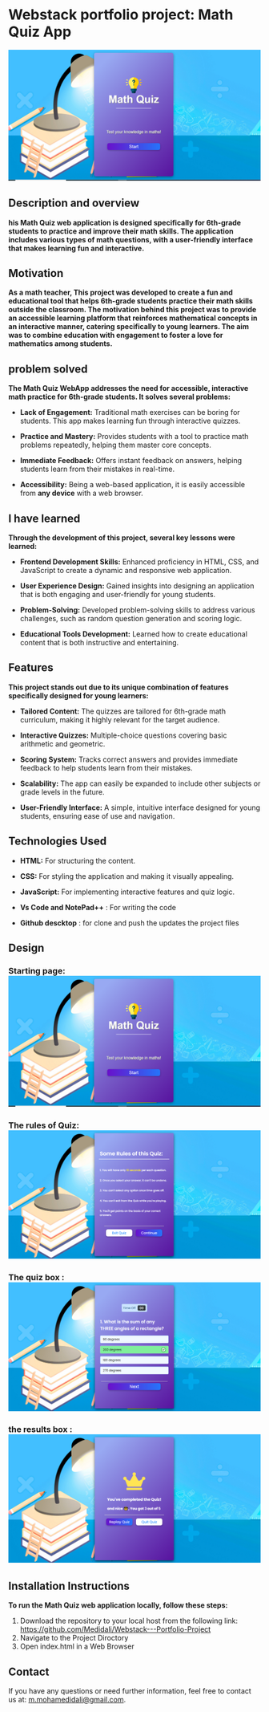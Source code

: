 # Webstack portfolio project: Math Quiz App

![](images/home.png)


## Description and overview
**his Math Quiz web application is designed specifically for 6th-grade students to practice and improve their math skills. The application includes various types of math questions, with a user-friendly interface that makes learning fun and interactive.**

## Motivation

  **As a math teacher, This project was developed to create a fun and educational tool that helps 6th-grade students practice their math skills outside the classroom. The motivation behind this project was to provide an accessible learning platform that reinforces mathematical concepts in an interactive manner, catering specifically to young learners. The aim was to combine education with engagement to foster a love for mathematics among students.**

## problem solved

**The Math Quiz WebApp addresses the need for accessible, interactive math practice for 6th-grade students. It solves several problems:**

+ **Lack of Engagement:** Traditional math exercises can be boring for students. This app makes learning fun through interactive quizzes.
  
+ **Practice and Mastery:** Provides students with a tool to practice math problems repeatedly, helping them master core concepts.
  
+ **Immediate Feedback:** Offers instant feedback on answers, helping students learn from their mistakes in real-time.
  
+ **Accessibility:** Being a web-based application, it is easily accessible from **any device** with a web browser.

## I have learned

**Through the development of this project, several key lessons were learned:**

+ **Frontend Development Skills:** Enhanced proficiency in HTML, CSS, and JavaScript to create a dynamic and responsive web application.

+ **User Experience Design:** Gained insights into designing an application that is both engaging and user-friendly for young students.
  
+ **Problem-Solving:** Developed problem-solving skills to address various challenges, such as random question generation and scoring logic.
 
+ **Educational Tools Development:** Learned how to create educational content that is both instructive and entertaining.

## Features

**This project stands out due to its unique combination of features specifically designed for young learners:**

+ **Tailored Content:** The quizzes are tailored for 6th-grade math curriculum, making it highly relevant for the target audience.

+ **Interactive Quizzes:** Multiple-choice questions covering basic arithmetic and geometric.

+ **Scoring System:** Tracks correct answers and provides immediate feedback to help students learn from their mistakes.

+   **Scalability:** The app can easily be expanded to include other subjects or grade levels in the future.

+ **User-Friendly Interface:** A simple, intuitive interface designed for young students, ensuring ease of use and navigation.


## **Technologies Used**

+ **HTML:** For structuring the content.
  
+ **CSS:** For styling the application and making it visually appealing.
  
+ **JavaScript:** For implementing interactive features and quiz logic.

+ **Vs Code and NotePad++** : For writing the code

+ **Github descktop** : for clone and push the updates the project files

## Design


### Starting page: ![](images/home.png)


### The rules of Quiz: ![](images/Rules.png)


### The quiz box : ![](images/quiz_box.png)


### the results box : ![](images/result.png)



## Installation Instructions
**To run the Math Quiz web application locally, follow these steps:**

1. Download the repository to your local host from the following link: https://github.com/Medidali/Webstack---Portfolio-Project
2. Navigate to the Project Diroctory 
3. Open index.html in a Web Browser



## Contact
If you have any questions or need further information, feel free to contact us at: m.mohamedidali@gmail.com.
